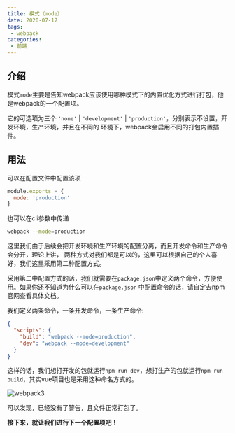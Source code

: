 ```yaml
---
title: 模式（mode） 
date: 2020-07-17
tags:
 - webpack
categories:
 - 前端
---
```


## 介绍

模式`mode`主要是告知webpack应该使用哪种模式下的内置优化方式进行打包，他是webpack的一个配置项。

它的可选项为三个 `'none'` | `'development'` | `'production'`，分别表示不设置，开发环境，生产环境，并且在不同的
环境下，webpack会启用不同的打包内置插件。


## 用法

可以在配置文件中配置该项

```js
module.exports = {
  mode: 'production'
}
```

也可以在cli参数中传递

```bash
webpack --mode=production
```

这里我们由于后续会把开发环境和生产环境的配置分离，而且开发命令和生产命令会分开，理论上讲，
两种方式对我们都是可以的，这里可以根据自己的个人喜好，我们这里采用第二种配置方式。

采用第二中配置方式的话，我们就需要在`package.json`中定义两个命令，方便使用。如果你还不知道为什么可以在`package.json`
中配置命令的话，请自定去npm官网查看具体文档。

我们定义两条命令，一条开发命令，一条生产命令:

```json
{
  "scripts": {
    "build": "webpack --mode=production",
    "dev": "webpack --mode=development"
  }
}
```

这样的话，我们想打开发的包就运行`npm run dev`，想打生产的包就运行`npm run build`，其实vue项目也是采用这种命名方式的。

![webpack3](~@Webpack/images/webpack3.png)

可以发现，已经没有了警告，且文件正常打包了。


**接下来，就让我们进行下一个配置项吧！**